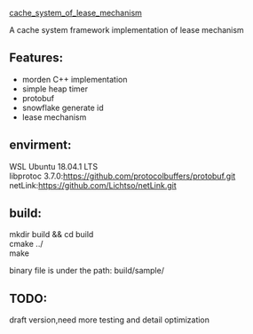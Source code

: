 [cache_system_of_lease_mechanism](https://github.com/rynzen/cache_system_of_lease_mechanism.git)

A cache system framework implementation of lease mechanism

## Features:
* morden C++ implementation
* simple heap timer
* protobuf 
* snowflake generate id
* lease mechanism 

## envirment:
WSL Ubuntu 18.04.1 LTS<br>
libprotoc 3.7.0:https://github.com/protocolbuffers/protobuf.git<br>
netLink:https://github.com/Lichtso/netLink.git<br>
  
## build:
  mkdir build && cd build<br>
  cmake ../<br>
  make<br>
  
  binary file is under the path: build/sample/

## TODO:
  draft version,need more testing and detail optimization<br>
